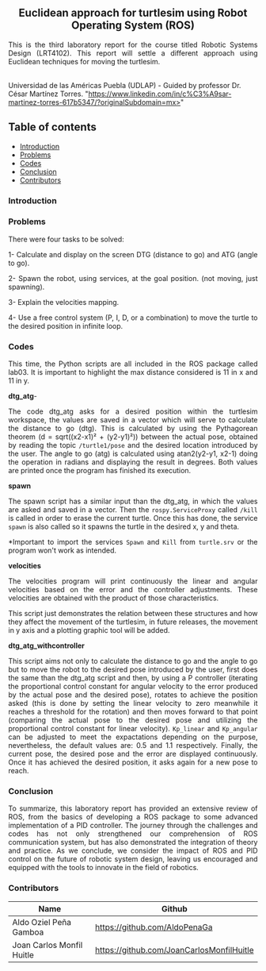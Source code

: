 <p align="center">
  <h2 align="center">Euclidean approach for turtlesim using Robot Operating System (ROS)</h2>

  <p align="justify">
  This is the third laboratory report for the course titled Robotic Systems Design (LRT4102). This report will settle a different approach using Euclidean techniques for moving the turtlesim.
	  
  <br>Universidad de las Américas Puebla (UDLAP) - Guided by professor Dr. César Martínez Torres. "https://www.linkedin.com/in/c%C3%A9sar-martinez-torres-617b5347/?originalSubdomain=mx>" 
  </p>
</p>
<be>

## Table of contents
- [Introduction](#introduction)
- [Problems](#problems)
- [Codes](#codes)
- [Conclusion](#conclusion)
- [Contributors](#codes)

<div align= "justify">

### Introduction


### Problems
There were four tasks to be solved:

1- Calculate and display on the screen DTG (distance to go) and ATG (angle to go).

2- Spawn the robot, using services, at the goal position. (not moving, just spawning).

3- Explain the velocities mapping.

4- Use a free control system (P, I, D, or a combination) to move the turtle to the desired position in infinite loop.


### Codes

This time, the Python scripts are all included in the ROS package called lab03. It is important to highlight the max distance considered is 11 in x and 11 in y.

**dtg_atg**-

The code dtg_atg asks for a desired position within the turtlesim workspace, the values are saved in a vector which will serve to calculate the distance to go (dtg). This is calculated by using the Pythagorean theorem (d = sqrt((x2-x1)² + (y2-y1)²)) between the actual pose, obtained by reading the topic `/turtle1/pose` and the desired location introduced by the user. The angle to go (atg) is calculated using atan2(y2-y1, x2-1) doing the operation in radians and displaying the result in degrees. Both values are printed once the program has finished its execution.

**spawn**

The spawn script has a similar input than the dtg_atg, in which the values are asked and saved in a vector. Then the `rospy.ServiceProxy` called `/kill` is called in order to erase the current turtle. Once this has done, the service `spawn` is also called so it spawns the turtle in the desired x, y and theta.

*Important to import the services `Spawn` and `Kill` from `turtle.srv` or the program won't work as intended.

**velocities**

The velocities program will print continuously the linear and angular velocities based on the error and the controller adjustments. These velocities are obtained with the product of those characteristics.

This script just demonstrates the relation between these structures and how they affect the movement of the turtlesim, in future releases, the movement in y axis and a plotting graphic tool will be added.

**dtg_atg_withcontroller**

This script aims not only to calculate the distance to go and the angle to go but to move the robot to the desired pose introduced by the user, first does the same than the dtg_atg script and then, by using a P controller (iterating the proportional control constant for angular velocity to the error produced by the actual pose and the desired pose), rotates to achieve the position asked (this is done by setting the linear velocity to zero meanwhile it reaches a threshold for the rotation) and then moves forward to that point (comparing the actual pose to the desired pose and utilizing the proportional control constant for linear velocity). `Kp_linear` and `Kp_angular` can be adjusted to meet the expactations depending on the purpose, nevertheless, the default values are: 0.5 and 1.1 respectively. Finally, the current pose, the desired pose and the error are displayed continuously. Once it has achieved the desired position, it asks again for a new pose to reach.

### Conclusion

To summarize, this laboratory report has provided an extensive review of ROS, from the basics of developing a ROS package to some advanced implementation of a PID controller. The journey through the challenges and codes has not only strengthened our comprehension of ROS communication system, but has also demonstrated the integration of theory and practice. As we conclude, we consider the impact of ROS and PID control on the future of robotic system design, leaving us encouraged and equipped with the tools to innovate in the field of robotics.

### Contributors

| Name                          | Github                               |
|-------------------------------|--------------------------------------|
| Aldo Oziel Peña Gamboa        | https://github.com/AldoPenaGa        |
| Joan Carlos Monfil Huitle     | https://github.com/JoanCarlosMonfilHuitle  |


